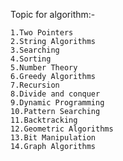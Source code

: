 Topic for algorithm:-
    
    1.Two Pointers
    2.String Algorithms
    3.Searching 
    4.Sorting
    5.Number Theory
    6.Greedy Algorithms
    7.Recursion
    8.Divide and conquer
    9.Dynamic Programming
    10.Pattern Searching
    11.Backtracking
    12.Geometric Algorithms
    13.Bit Manipulation
    14.Graph Algorithms
